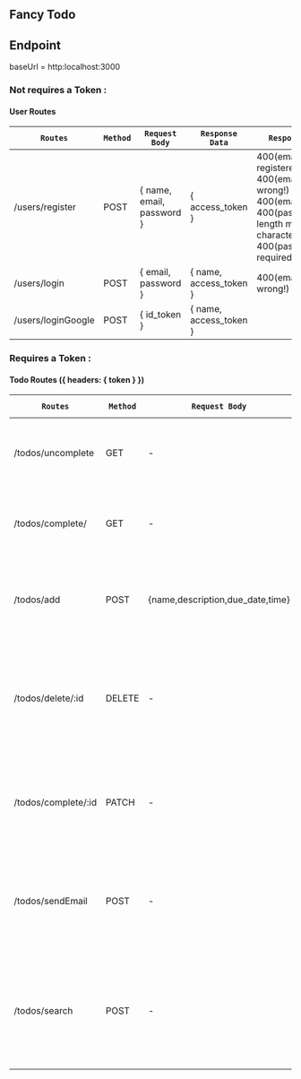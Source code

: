 **Fancy Todo**
----------------------------------------
## Endpoint
baseUrl = http:localhost:3000
### Not requires a Token : 
#### User Routes
| `Routes`| `Method` | `Request Body` | `Response Data`| `Response Error` | `Description` |
|----------------------|--------|-----------------------------|-----------------------------------|--|---------------------------------------------------------------|
| /users/register| POST | { name, email, password } | { access_token } | 400(email has been registered!) <br>400(email format is wrong!)<br> 400(email required!)<br> 400(password length more than 6 characters!)<br> 400(password required!)|Register a new user|
| /users/login | POST | { email, password }| { name, access_token }| 400(email/password wrong!) |Log in|
| /users/loginGoogle | POST | { id_token } | { name, access_token } | |Sign in with Google|
### Requires a Token :
#### Todo Routes ({ headers: { token } })
| `Routes` | `Method` | `Request Body` | `Response Success` | `Response Error` | `Description`|
|-----------------------------------|--------|----------------------------------|------------------|---------------------|------------------------------------------------------------------------------|
| /todos/uncomplete| GET | - | { data }| 401(Invalid Token) <br> 401(you have to login first!) <br> 500 (Internal Server Error) |  get your Uncomplete ToDo list
| /todos/complete/ | GET | - | { data }| 401 (Invalid Token) <br> 401 (you have to login first!) <br> 500 (Internal Server Error) | Get your completed ToDolist|
| /todos/add | POST | {name,description,due_date,time}| ${success message} | 401(Invalid Token) <br> 401(you have to login first!) <br> 400 (Due Date can't be before today)| Create a new Task! |
| /todos/delete/:id | DELETE | -| { deleted }| 401 (Invalid Token)<br> 401 (you have to login first!) <br> 401 (Unauthorized) <br> 404 (Unauthorized) <br> 500 (Internal Server Error) | Delete a a ToDo List |
| /todos/complete/:id| PATCH | - | { completed } | 401 (Invalid Token)<br> 401 (you have to login first!) <br> 404 (Unauthorized) <br> 500 (Internal Server Error) | Complete a ToDo |
| /todos/sendEmail| POST | - | ${ success message }| 401 (Invalid Token)<br> 401 (you have to login first!) <br> 500 (Internal Server Error) | Get an email of all Uncompleted tasks, in case you can't access the web, so you have the backup. |
| /todos/search| POST | - | { data }| 401 (Invalid Token)<br> 401 (you have to login first!) <br> 500 (Internal Server Error) | Search ToDo list by name, the results will be a collection of ToDo lists of everyone and it's name contain input value given. |